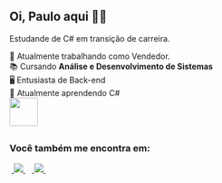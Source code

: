 ## Oi, Paulo aqui 🙋🏻
Estudande de C# em transição de carreira.

💼 Atualmente trabalhando como Vendedor.<br>
📚 Cursando **Análise e Desenvolvimento de Sistemas** <br>
🖥️ Entusiasta de Back-end<br>
📌 Atualmente aprendendo C#<br>
<img width="50" height="50" src="https://cdn.jsdelivr.net/gh/devicons/devicon@latest/icons/csharp/csharp-original.svg" />
##

### Você também me encontra em:
&nbsp;<a href="https://linkedin.com/in/paulodiasdeveloper">
  <img src="https://img.shields.io/badge/linkedin-%230077B5.svg?style=for-the-badge&logo=linkedin&logoColor=white">
</a>&nbsp;
&nbsp;<a href="https://www.instagram.com/redkemper22/">
  <img src="https://img.shields.io/badge/Instagram-%23E4405F.svg?style=for-the-badge&logo=Instagram&logoColor=white">
</a>&nbsp;
          
<!--
**paulodiasred/paulodiasred** is a ✨ _special_ ✨ repository because its `README.md` (this file) appears on your GitHub profile.

Here are some ideas to get you started:

- 🔭 I’m currently working on ...
- 🌱 I’m currently learning ...
- 👯 I’m looking to collaborate on ...
- 🤔 I’m looking for help with ...
- 💬 Ask me about ...
- 📫 How to reach me: ...
- 😄 Pronouns: ...
- ⚡ Fun fact: ...
-->
